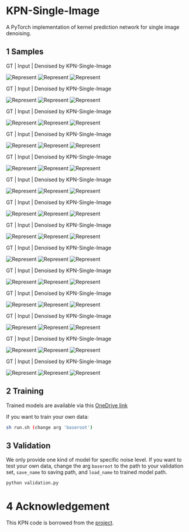 # KPN-Single-Image

A PyTorch implementation of kernel prediction network for single image denoising.

## 1 Samples

GT | Input | Denoised by KPN-Single-Image

![Represent](./img/train_epoch50_gt.png)
![Represent](./img/train_epoch50_in.png)
![Represent](./img/train_epoch50_pred.png)

GT | Input | Denoised by KPN-Single-Image

![Represent](./img/train_epoch51_gt.png)
![Represent](./img/train_epoch51_in.png)
![Represent](./img/train_epoch51_pred.png)

GT | Input | Denoised by KPN-Single-Image

![Represent](./img/train_epoch52_gt.png)
![Represent](./img/train_epoch52_in.png)
![Represent](./img/train_epoch52_pred.png)

GT | Input | Denoised by KPN-Single-Image

![Represent](./img/train_epoch53_gt.png)
![Represent](./img/train_epoch53_in.png)
![Represent](./img/train_epoch53_pred.png)

GT | Input | Denoised by KPN-Single-Image

![Represent](./img/train_epoch54_gt.png)
![Represent](./img/train_epoch54_in.png)
![Represent](./img/train_epoch54_pred.png)

GT | Input | Denoised by KPN-Single-Image

![Represent](./img/train_epoch55_gt.png)
![Represent](./img/train_epoch55_in.png)
![Represent](./img/train_epoch55_pred.png)

GT | Input | Denoised by KPN-Single-Image

![Represent](./img/train_epoch56_gt.png)
![Represent](./img/train_epoch56_in.png)
![Represent](./img/train_epoch56_pred.png)

GT | Input | Denoised by KPN-Single-Image

![Represent](./img/train_epoch57_gt.png)
![Represent](./img/train_epoch57_in.png)
![Represent](./img/train_epoch57_pred.png)

GT | Input | Denoised by KPN-Single-Image

![Represent](./img/train_epoch58_gt.png)
![Represent](./img/train_epoch58_in.png)
![Represent](./img/train_epoch58_pred.png)

GT | Input | Denoised by KPN-Single-Image

![Represent](./img/train_epoch59_gt.png)
![Represent](./img/train_epoch59_in.png)
![Represent](./img/train_epoch59_pred.png)

GT | Input | Denoised by KPN-Single-Image

![Represent](./img/train_epoch60_gt.png)
![Represent](./img/train_epoch60_in.png)
![Represent](./img/train_epoch60_pred.png)

GT | Input | Denoised by KPN-Single-Image

![Represent](./img/train_epoch61_gt.png)
![Represent](./img/train_epoch61_in.png)
![Represent](./img/train_epoch61_pred.png)

GT | Input | Denoised by KPN-Single-Image

![Represent](./img/train_epoch62_gt.png)
![Represent](./img/train_epoch62_in.png)
![Represent](./img/train_epoch62_pred.png)

GT | Input | Denoised by KPN-Single-Image

![Represent](./img/train_epoch63_gt.png)
![Represent](./img/train_epoch63_in.png)
![Represent](./img/train_epoch63_pred.png)

## 2 Training

Trained models are available via this [OneDrive link](https://portland-my.sharepoint.com/:f:/g/personal/yzzhao2-c_ad_cityu_edu_hk/EuR2U0LqQyxDtgK06ObvK8gBsvKk3ez0miHSjWMIfkqcpQ?e=lwz1RX)

If you want to train your own data:
```bash
sh run.sh (change arg 'baseroot')
```

## 3 Validation

We only provide one kind of model for specific noise level. If you want to test your own data, change the arg `baseroot` to the path to your validation set, `save_name` to saving path, and `load_name` to trained model path.
```bash
python validation.py
```

# 4 Acknowledgement

This KPN code is borrowed from the [project](https://github.com/z-bingo/kernel-prediction-networks-PyTorch).

